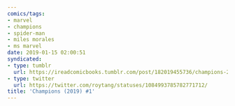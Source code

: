 ```yaml
---
comics/tags:
- marvel
- champions
- spider-man
- miles morales
- ms marvel
date: 2019-01-15 02:00:51
syndicated:
- type: tumblr
  url: https://ireadcomicbooks.tumblr.com/post/182019455736/champions-2019-1
- type: twitter
  url: https://twitter.com/roytang/statuses/1084993785782771712/
title: 'Champions (2019) #1'
---
```


